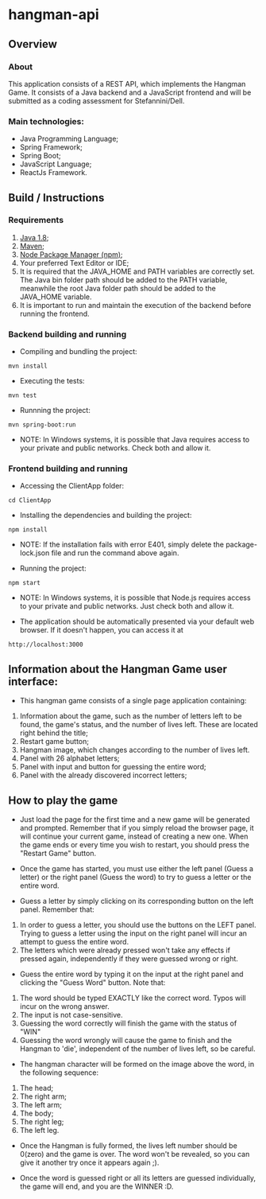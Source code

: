 # hangman-api

## Overview

### About

This application consists of a REST API, which implements the Hangman Game.
It consists of a Java backend and a JavaScript frontend and will be submitted as a coding assessment for Stefannini/Dell.

### Main technologies:

- Java Programming Language;
- Spring Framework;
- Spring Boot;
- JavaScript Language;
- ReactJs Framework.

## Build / Instructions

### Requirements

1. [Java 1.8](https://www.oracle.com/java/technologies/javase/javase-jdk8-downloads.html);
2. [Maven](https://maven.apache.org/download.cgi);
3. [Node Package Manager (npm)](https://nodejs.org/en/download/);
4. Your preferred Text Editor or IDE;
5. It is required that the JAVA_HOME and PATH variables are correctly set. The Java bin folder path should be added to the PATH variable, meanwhile the root Java folder path should be added to the JAVA_HOME variable.
6. It is important to run and maintain the execution of the backend before running the frontend.


### Backend building and running

- Compiling and bundling the project:

```shell
mvn install
```

- Executing the tests:

```shell
mvn test
```

- Runnning the project:

```shell
mvn spring-boot:run
```
- NOTE: In Windows systems, it is possible that Java requires access to your private and public networks. Check both and allow it.


### Frontend building and running

- Accessing the ClientApp folder:

```shell
cd ClientApp
```

- Installing the dependencies and building the project:

```shell
npm install
```

- NOTE: If the installation fails with error E401, simply delete the package-lock.json file and run the command above again.

- Running the project:

```shell
npm start
```

- NOTE: In Windows systems, it is possible that Node.js requires access to your private and public networks. Just check both and allow it.

- The application should be automatically presented via your default web browser. If it doesn't happen, you can access it at

```text
http://localhost:3000
```

## Information about the Hangman Game user interface:

- This hangman game consists of a single page application containing:
1. Information about the game, such as the number of letters left to be found, the game's status, and the number of lives left. These are located right behind the title;
2. Restart game button;
3. Hangman image, which changes according to the number of lives left.
3. Panel with 26 alphabet letters;
4. Panel with input and button for guessing the entire word;
5. Panel with the already discovered incorrect letters;

## How to play the game

* Just load the page for the first time and a new game will be generated and prompted. Remember that if you simply reload the browser page, it will continue your current game, instead of creating a new one. When the game ends or every time you wish to restart, you should press the "Restart Game" button.

* Once the game has started, you must use either the left panel (Guess a letter) or the right panel (Guess the word) to try to guess a letter or the entire word.

* Guess a letter by simply clicking on its corresponding button on the left panel. Remember that:
1. In order to guess a letter, you should use the buttons on the LEFT panel. Trying to guess a letter using the input on the right panel will incur an attempt to guess the entire word.
2. The letters which were already pressed won't take any effects if pressed again, independently if they were guessed wrong or right.

* Guess the entire word by typing it on the input at the right panel and clicking the "Guess Word" button. Note that:
1. The word should be typed EXACTLY like the correct word. Typos will incur on the wrong answer.
2. The input is not case-sensitive.
3. Guessing the word correctly will finish the game with the status of "WIN"
4. Guessing the word wrongly will cause the game to finish and the Hangman to 'die', independent of the number of lives left, so be careful.

* The hangman character will be formed on the image above the word, in the following sequence:
1. The head;
2. The right arm;
3. The left arm;
4. The body;
5. The right leg;
6. The left leg.
* Once the Hangman is fully formed, the lives left number should be 0(zero) and the game is over. The word won't be revealed, so you can give it another try once it appears again ;).

* Once the word is guessed right or all its letters are guessed individually, the game will end, and you are the WINNER :D.